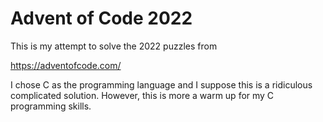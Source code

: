 Advent of Code 2022
=== 

This is my attempt to solve the 2022 puzzles from

https://adventofcode.com/

I chose C as the programming language and I suppose this
is a ridiculous complicated solution.
However, this is more a warm up for my C programming skills.
